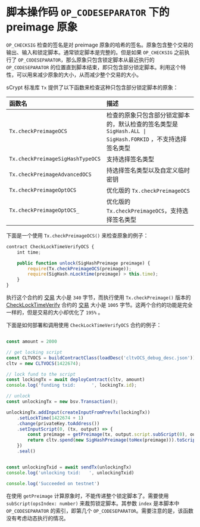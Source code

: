 # 脚本操作码 `OP_CODESEPARATOR` 下的 preimage 原象

`OP_CHECKSIG` 检查的签名是对 preimage 原象的哈希的签名。原象包含整个交易的输出、输入和锁定脚本。通常锁定脚本是完整的。但是如果 `OP_CHECKSIG` 之前执行了 `OP_CODESEPARATOR`，那么原象只包含锁定脚本从最近执行的 `OP_CODESEPARATOR` 的位置直到脚本结束，即只包含部分锁定脚本。利用这个特性，可以用来减少原象的大小，从而减少整个交易的大小。

sCrypt 标准库 `Tx` 提供了以下函数来检查这种只包含部分锁定脚本的原象：

| 函数名 | 描述 | 
| :-----| :---- |
| `Tx.checkPreimageOCS` | 检查的原象只包含部分锁定脚本的，默认检查的签名类型是 `SigHash.ALL \| SigHash.FORKID` ，不支持选择签名类型|
| `Tx.checkPreimageSigHashTypeOCS` | 支持选择签名类型|
| `Tx.checkPreimageAdvancedOCS` | 持选择签名类型以及自定义临时密钥|
| `Tx.checkPreimageOptOCS` | 优化版的 `Tx.checkPreimageOCS` |
| `Tx.checkPreimageOptOCS_` | 优化版的 `Tx.checkPreimageOCS`，支持选择签名类型 |


下面是一个使用 `Tx.checkPreimageOCS()` 来检查原象的例子：

```javascript
contract CheckLockTimeVerifyOCS {
    int time;

    public function unlock(SigHashPreimage preimage) {
        require(Tx.checkPreimageOCS(preimage));
        require(SigHash.nLocktime(preimage) > this.time);
    }
}
```

执行这个合约的 [交易](https://classic-test.whatsonchain.com/tx/955ab206fadd6be2ea5d748a83d52801b45d9dec504a10de1319e018269d1af3) 大小是 `340` 字节，而执行使用 `Tx.checkPreimage()` 版本的 [CheckLockTimeVerify](https://github.com/sCrypt-Inc/boilerplate/blob/master/contracts/cltv.scrypt) 合约的 [交易](https://classic-test.whatsonchain.com/tx/7b72fc1e8cc8229d9c54675bf1011ec96291257927e989e53d98a3130f2d9248) 大小是 `1005` 字节。这两个合约的功能是完全一样的，但是交易的大小却优化了 `195%` 。

下面是如何部署和调用使用 `CheckLockTimeVerifyOCS` 合约的例子：

```javascript

const amount = 2000

// get locking script
const CLTVOCS = buildContractClass(loadDesc('cltvOCS_debug_desc.json'));
cltv = new CLTVOCS(1422674);

// lock fund to the script
const lockingTx = await deployContract(cltv, amount)
console.log('funding txid:      ', lockingTx.id);

// unlock
const unlockingTx = new bsv.Transaction();

unlockingTx.addInput(createInputFromPrevTx(lockingTx))
    .setLockTime(1422674 + 1)
    .change(privateKey.toAddress())
    .setInputScript(0, (tx, output) => {
        const preimage = getPreimage(tx, output.script.subScript(0), output.satoshis)
        return cltv.spend(new SigHashPreimage(toHex(preimage))).toScript()
    })
    .seal()


const unlockingTxid = await sendTx(unlockingTx)
console.log('unlocking txid:   ', unlockingTxid)

console.log('Succeeded on testnet')

```

在使用 `getPreimage` 计算原象时，不能传递整个锁定脚本了。需要使用 `subScript(opsIndex: number)` 来裁剪锁定脚本。其参数 `index` 是本脚本中 `OP_CODESEPARATOR` 的索引，即第几个 `OP_CODESEPARATOR`。需要注意的是，该函数没有考虑动态执行的情况。